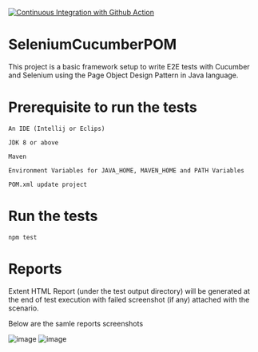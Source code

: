 [![Continuous Integration with Github Action](https://github.com/PrinceSoni83/SeleniumCucumberPOM/actions/workflows/maven.yml/badge.svg)](https://github.com/PrinceSoni83/SeleniumCucumberPOM/actions/workflows/maven.yml)
# SeleniumCucumberPOM


This project is a basic framework setup to write E2E tests with Cucumber and Selenium using the Page Object Design Pattern in Java language.

# Prerequisite to run the tests
  `An IDE (Intellij or Eclips) `
  
  `JDK 8 or above`
   
  `Maven`
    
  `Environment Variables for JAVA_HOME, MAVEN_HOME and PATH Variables`
    
  `POM.xml update project`

# Run the tests
  ` npm test `

# Reports
  Extent HTML Report (under the test output directory) will be generated at the end of test execution with failed screenshot (if any) attached with the scenario. 
  
  Below are the samle reports screenshots
  
![image](https://user-images.githubusercontent.com/45149557/136865699-4eb4aec3-15ad-4360-bd85-fd9a3f91c818.png)
![image](https://user-images.githubusercontent.com/45149557/136865782-3d3ef3c7-4fb1-4188-9714-6f7c51784a95.png)

